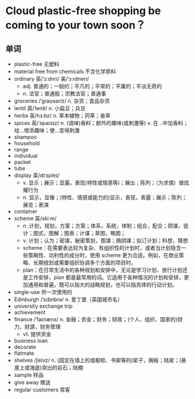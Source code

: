 # Cloud plastic-free shopping be coming to your town soon？

## 单词
- plastic-free 无塑料
- material free from chemicals 不含化学原料
- ordinary 英/ˈɔːdnri/ 美/ˈɔːrdneri/
  - adj. 普通的；一般的；平凡的；平常的；平庸的；平淡无奇的
  - n. 法官；普通股；宗教法官；普通事
- groceries /ˈgrəʊsəriz/ n. 杂货；食品杂货
- lentil 英/ˈlentl/ n. 小扁豆；兵豆
- herbs 英/hɜːbz/ n. 草本植物；药草；香草
- spices 英/ˈspaɪsɪz/ n. (调味)香料；额外的趣味(或刺激等) v. 在…中加香料；给…增添趣味；使…变得刺激
- shampoo
- household
- range
- individual
- packet
- tube
- display 英/dɪˈspleɪ/
  - v. 显示；展示；显露，表现(特性或情感等)；展出；陈列；（为求偶）做炫耀行为
  - n. 显示，显像；(特性、情感或能力的)显示，表现，表露；展示；陈列；展览；表演
- container
- scheme 英/skiːm/
  - n .计划，规划，方案；方案；体系，系统，体制；组合，配合；阴谋，诡计；图式，图解；图表；计谋；草图，略图；
  - v. 计划；认为；密谋，秘密策划，图谋；搞阴谋；拟订计划；料想，猜想
  - scheme：在需要表达较为复杂、有组织性的计划时，或者当计划隐含一些策略性、功利性的成分时，使用 scheme 更为合适。例如，在商业策略、长期规划或需要组织协调多个方面的项目时。
  - plan：在日常生活中的各种规划和安排中，无论是学习计划、旅行计划还是工作安排，plan 都是最常用的词。它适用于各种情况的计划和安排，更加通用和普遍，既可以指大的战略规划，也可以指具体的行动计划。
- single-use 供一次使用的
- Edinburgh /ˈɛdɪnbrə/ n. 爱丁堡（英国城市名）
- university exchange trip
- achievement
- finance /ˈfaɪnæns/ n. 金融；资金；财务；财政；(个人、组织、国家的)财力，财源，财务管理
  - vt. 提供资金
- business loan
- decorate
- flatmate
- shelves /ʃelvz/ n. (固定在墙上的或橱柜、书架等的)架子，搁板；陆架；(悬崖上或海底)突出的岩石；陆棚
- sample 样品
- give away 赠送
- regular customers 常客
